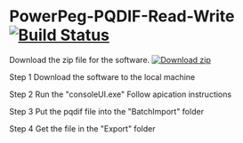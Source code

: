 # PowerPeg-PQDIF-Read-Write [![Build Status](https://travis-ci.org/joemccann/dillinger.svg?branch=master)](https://github.com/pangchunhei/PowerPeg-PQDIF-Read-Write/tree/main/Release)

Download the zip file for the software.
[![Download zip](https://custom-icon-badges.herokuapp.com/badge/-Download-limegreen?style=for-the-badge&logo=download&logoColor=white "Download zip")](https://github.com/pangchunhei/PowerPeg-PQDIF-Read-Write/tree/main/Release)

Step 1
        Download the software to the local machine

Step 2
        Run the "consoleUI.exe"
        Follow apication instructions

Step 3
        Put the pqdif file into the "BatchImport" folder

Step 4
        Get the file in the "Export" folder
